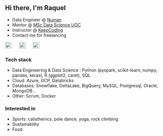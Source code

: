 ## Hi there, I'm Raquel 

- Data Engineer @ [Numan](http://www.numan.com)
- Mentor @ [MSc Data Science UOC](https://estudios.uoc.edu/es/masters-universitarios/data-science/presentacion)
- Instructor @ [KeepCoding](https://keepcoding.io/nuestros-bootcamps/full-stack-big-data-machine-learning-bootcamp/)
- Contact me for freelancing

[<img src="https://cdns.iconmonstr.com/wp-content/releases/preview/2012/240/iconmonstr-linkedin-3.png" width="22px" alt="LinkedIn"/>](https://www.linkedin.com/in/raquelorallo)
&nbsp;&nbsp;&nbsp;&nbsp;
[<img src="https://upload.wikimedia.org/wikipedia/commons/thumb/e/e7/Instagram_logo_2016.svg/132px-Instagram_logo_2016.svg.png?20210403190622" width="22px" alt="Instagram"/>](https://www.instagram.com/raquelieb)
&nbsp;&nbsp;&nbsp;&nbsp;
[<img src="https://upload.wikimedia.org/wikipedia/commons/thumb/8/82/Telegram_logo.svg/1024px-Telegram_logo.svg.png" width="22px" alt="Telegram"/>](https://t.me/raquelie)

### Tech stack

- Data Engineering & Data Science : Python (pyspark, scikit-learn, numpy, pandas, keras), R (ggplot2, caret), SQL
- Cloud: Azure, GCP, Databricks
- Databases: Snowflake, DeltaLake, BigQuery, MySQL, Postgresql, Oracle, MongoDB...
- Other: Scrum, Docker

### Interested in

- Sports: calisthenics, pole dance, yoga, rock climbing
- Sustainability
- Food
